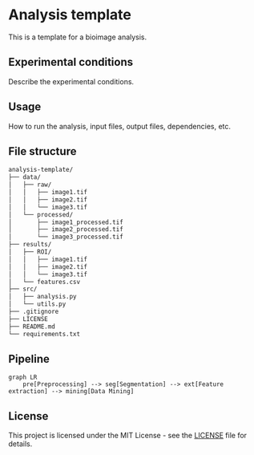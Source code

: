 # Analysis template

This is a template for a bioimage analysis.

## Experimental conditions

Describe the experimental conditions.

## Usage

How to run the analysis, input files, output files, dependencies, etc.

## File structure

```bash
analysis-template/
├── data/
│   ├── raw/
│   │   ├── image1.tif
│   │   ├── image2.tif
│   │   └── image3.tif
│   └── processed/
│       ├── image1_processed.tif
│       ├── image2_processed.tif
│       └── image3_processed.tif
├── results/
│   ├── ROI/
│   │   ├── image1.tif
│   │   ├── image2.tif
│   │   └── image3.tif
│   └── features.csv
├── src/
│   ├── analysis.py
│   └── utils.py
├── .gitignore
├── LICENSE
├── README.md
└── requirements.txt
```

## Pipeline

[//]: https://mermaid.js.org/intro/

```mermaid
graph LR
    pre[Preprocessing] --> seg[Segmentation] --> ext[Feature extraction] --> mining[Data Mining]
```


## License

This project is licensed under the MIT License - see the [LICENSE](LICENSE) file for details.
